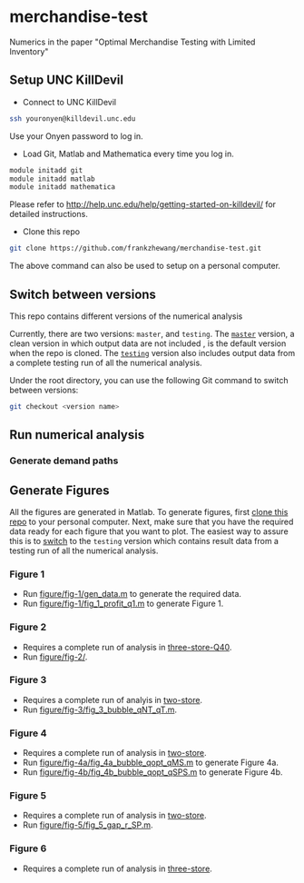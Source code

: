 # merchandise-test
Numerics in the paper "Optimal Merchandise Testing with Limited Inventory"

## Setup UNC KillDevil

- Connect to UNC KillDevil
```bash
ssh youronyen@killdevil.unc.edu
```
Use your Onyen password to log in.

- Load Git, Matlab and Mathematica every time you log in.
```bash
module initadd git
module initadd matlab
module initadd mathematica 
```
Please refer to http://help.unc.edu/help/getting-started-on-killdevil/ for detailed instructions.

<a name='clone'></a>
- Clone this repo 
```bash
git clone https://github.com/frankzhewang/merchandise-test.git
```
The above command can also be used to setup on a personal computer.

<a name='switch'></a>
## Switch between versions
This repo contains different versions of the numerical analysis

Currently, there are two versions: `master`, and `testing`. The [`master`](https://github.com/frankzhewang/merchandise-test/tree/master) version, a clean version in which output data are not included , is the default version when the repo is cloned. The [`testing`](https://github.com/frankzhewang/merchandise-test/tree/testing) version also includes output data from a complete testing run of all the numerical analysis.  

Under the root directory, you can use the following Git command to switch between versions:
```bash
git checkout <version name>
```
## Run numerical analysis

### Generate demand paths

## Generate Figures

All the figures are generated in Matlab. To generate figures, first [clone this repo](#clone) to your personal computer. Next, make sure that you have the required data ready for each figure that you want to plot. The easiest way to assure this is to [switch](#switch) to the `testing` version which contains result data from a testing run of all the numerical analysis.

### Figure 1

- Run [figure/fig-1/gen\_data.m](figure/fig-1/gen_data.m) to generate the required data.
- Run [figure/fig-1/fig\_1\_profit\_q1.m](figure/fig-1/fig_1_profit_q1.m) to generate Figure 1.

### Figure 2

- Requires a complete run of analysis in [three-store-Q40](three-store-Q40).
- Run [figure/fig-2/]().

### Figure 3

- Requires a complete run of analyis in [two-store](two-store).
- Run [figure/fig-3/fig\_3\_bubble\_qNT\_qT.m](figure/fig-3/fig_3_bubble_qNT_qT.m).

### Figure 4

- Requires a complete run of analysis in [two-store](two-store).
- Run [figure/fig-4a/fig\_4a\_bubble\_qopt\_qMS.m](figure/fig-4a/fig_4a_bubble_qopt_qMS.m) to generate Figure 4a.
- Run [figure/fig-4b/fig\_4b\_bubble\_qopt\_qSPS.m](figure/fig-4b/fig_4b_bubble_qopt_qSPS.m) to generate Figure 4b.

### Figure 5

- Requires a complete run of analysis in [two-store](two-store).
- Run [figure/fig-5/fig\_5\_gap\_r\_SP.m](figure/fig-5/fig_5_gap_r_SP.m).

### Figure 6

- Requires a complete run of analysis in [three-store](three-store).
